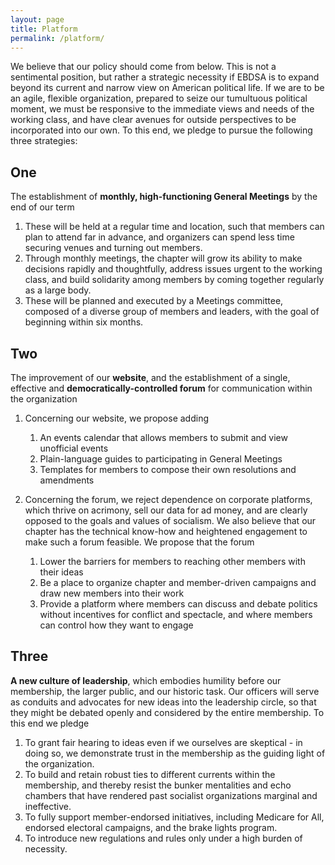 ```yaml
---
layout: page
title: Platform
permalink: /platform/
---
```


We believe that our policy should come from below. This is not a sentimental position, but rather a strategic necessity if EBDSA is to expand beyond its current and narrow view on American political life. If we are to be an agile, flexible organization, prepared to seize our tumultuous political moment, we must be responsive to the immediate views and needs of the working class, and have clear avenues for outside perspectives to be incorporated into our own. To this end, we pledge to pursue the following three strategies:

## One

The establishment of **monthly, high-functioning General Meetings** by the end of our term

1.  These will be held at a regular time and location, such that members can plan to attend far in advance, and organizers can spend less time securing venues and turning out members.
1.  Through monthly meetings, the chapter will grow its ability to make decisions rapidly and thoughtfully, address issues urgent to the working class, and build solidarity among members by coming together regularly as a large body.
1.  These will be planned and executed by a Meetings committee, composed of a diverse group of members and leaders, with the goal of beginning within six months.

## Two

The improvement of our **website**, and the establishment of a single, effective and **democratically-controlled forum** for communication within the organization

1.  Concerning our website, we propose adding

    1.  An events calendar that allows members to submit and view unofficial events
    1.  Plain-language guides to participating in General Meetings
    1.  Templates for members to compose their own resolutions and amendments

1.  Concerning the forum, we reject dependence on corporate platforms, which thrive on acrimony, sell our data for ad money, and are clearly opposed to the goals and values of socialism. We also believe that our chapter has the technical know-how and heightened engagement to make such a forum feasible. We propose that the forum

    1.  Lower the barriers for members to reaching other members with their ideas
    1.  Be a place to organize chapter and member-driven campaigns and draw new
        members into their work
    1.  Provide a platform where members can discuss and debate politics without
        incentives for conflict and spectacle, and where members can control
        how they want to engage

## Three

**A new culture of leadership**, which embodies humility before our membership, the larger public, and our historic task. Our officers will serve as conduits and advocates for new ideas into the leadership circle, so that they might be debated openly and considered by the entire membership. To this end we pledge

1.  To grant fair hearing to ideas even if we ourselves are skeptical - in doing so, we demonstrate trust in the membership as the guiding light of the organization.
1.  To build and retain robust ties to different currents within the membership, and thereby resist the bunker mentalities and echo chambers that have rendered past socialist organizations marginal and ineffective.
1.  To fully support member-endorsed initiatives, including Medicare for All, endorsed electoral campaigns, and the brake lights program.
1.  To introduce new regulations and rules only under a high burden of necessity.
